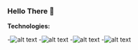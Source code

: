 ### Hello There 👋

<b>Technologies:</b>

-![alt text](https://img.shields.io/badge/java-%20-green)
-![alt text](https://img.shields.io/badge/maven-%20-green)
-![alt text](https://img.shields.io/badge/PostgreSQL-%20-green)
-![alt text](https://img.shields.io/badge/Web-%20-green)

